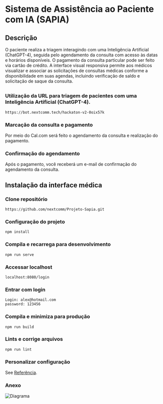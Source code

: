 # Sistema de Assistência ao Paciente com IA (SAPIA)

## Descrição

O paciente realiza a triagem interagindo com uma Inteligência Artificial (ChatGPT-4), seguida pelo agendamento da consulta com acesso às datas e horários disponíveis. O pagamento da consulta particular pode ser feito via cartão de crédito. A interface visual responsiva permite aos médicos visualizar e associar as solicitações de consultas médicas conforme a disponibilidade em suas agendas, incluindo verificação de saldo e solicitação de saque da consulta.

##

### Utilização da URL para triagem de pacientes com uma Inteligência Artificial (ChatGPT-4).
```
https://bot.nextcomm.tech/hackaton-v2-0oix57k 
```

### Marcação da consulta e pagamento

Por meio do Cal.com será feito o agendamento da consulta e realização do pagamento.

### Confirmação do agendamento

Após o pagamento, você receberá um e-mail de confirmação do agendamento da consulta.

##

## Instalação da interface médica

### Clone repositório
```
https://github.com/nextcomm/Projeto-Sapia.git
```

### Configuração do projeto
```
npm install
```

### Compila e recarrega para desenvolvimento
```
npm run serve
```
### Accessar localhost
```
localhost:8080/login
```
### Entrar com login
```
Login: alex@hotmail.com
password: 123456
```

### Compila e minimiza para produção
```
npm run build
```

### Lints e corrige arquivos
```
npm run lint
```

### Personalizar configuração
See [Referência](https://cli.vuejs.org/config/).

### Anexo
![Diagrama](https://lh3.googleusercontent.com/pw/AP1GczNThVY_TLInVxuThLkbV10sXNAFyqPZh1tD-nkMdX2wHVSNoH72gWq28dEjdRifZ8mI5x5kHCGgu2VsqkLVLJGwg4AIQv8yusa2Q3IoC6USrvsfIowR97ujlvTXghOQWjWDWlrttqxB0Mfhoex3CJ3a_spF1QZKiwN7hHyVaWe7ibCotklxs8IlhZ1gsjrc9Va0EYN_gL7A62lGmytvKAwVjeMPFnnNB0QxugQkJkoV5FGEqBV5kRq21pcYA4UPnQnd0TzqIjgvpQHHbCrQwWJm3vM6KEStOe86liXv8IZ49nZOId9SjeU8UHbtZxyo2tAflYIine7JL6wYxh6uHuxxOELUs-9SMdSm5EDmgRjpuIroKEt59pnvWt7bwfPHvX8Bdhf1OJGIH1PgvVCOjSXtbGcT7Ud1RMGVhFrFvDPTwPQPPRQa8YpiC4U6NtluJbgGGmalqMdbFmM4I3iNuI_SWHl-D14YWgPjSf6vdifgc_Ewj493rnoIcYptv2xh1xZU76-QpNimjcQRdyTIh1_8zSMc-Pp8lHoidls-n6THvQi9wd_f06l9LNaEJvid2NlN20fttYCb2rUeGbyCQWzyvJvdxYwayzoMsPGrv3Mzx8GcWPjMXbnhFBkh2gDXppRXqBDt2dIe0dcODgtE9cELadFxn6MvJ_0QhnJ78QC_aKkfyU5DRlJ2JExLyiz-wiFFaJvKHXxwmOteDF9rweVKuqUhnxdZLpT0Eq19H3NKIMcxwzlTcdScYaqGBYJkR94w13E33VtPfh_smlbXcRcJOz7oi3W-AmeiF7CnN_g8iW7MvQQy6UI4gf2nb5he9exA1sA9GkNWnmFhDJ_SWgz03ibTtmkhxqYMBnnE7BSOX7IBJuRgYr5WU-Kef3Qay2rEBbZMph08FUjaKxtAyps=w723-h321-s-no-gm?authuser=0)

